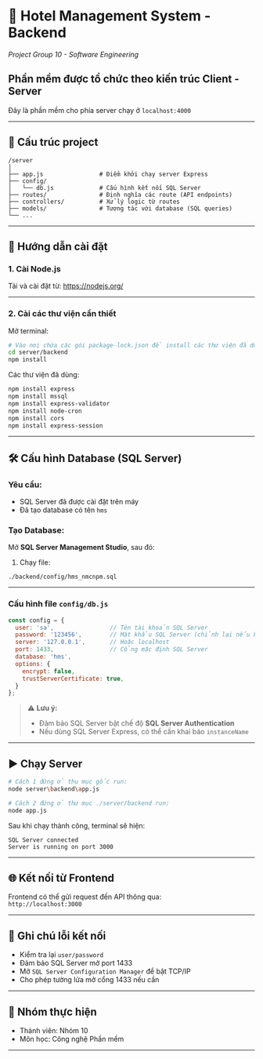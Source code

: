 # 🏨 Hotel Management System - Backend

*Project Group 10 - Software Engineering*

## Phần mềm được tổ chức theo kiến trúc Client - Server
Đây là phần mềm cho phía server chạy ở ```localhost:4000```

---
## 📁 Cấu trúc project

```
/server
│
├── app.js                # Điểm khởi chạy server Express
├── config/
│   └── db.js             # Cấu hình kết nối SQL Server
├── routes/               # Định nghĩa các route (API endpoints)
├── controllers/          # Xử lý logic từ routes
├── models/               # Tương tác với database (SQL queries)
└── ...
```

---

## 🚀 Hướng dẫn cài đặt

### 1. Cài Node.js

Tải và cài đặt từ: https://nodejs.org/

---

### 2. Cài các thư viện cần thiết

Mở terminal:

```bash
# Vào nơi chứa các gói package-lock.json để install các thư viện đã dùng
cd server/backend 
npm install
```

Các thư viện đã dùng:

```bash
npm install express
npm install mssql
npm install express-validator
npm install node-cron
npm install cors
npm install express-session
```

---

## 🛠️ Cấu hình Database (SQL Server)

### Yêu cầu:

- SQL Server đã được cài đặt trên máy
- Đã tạo database có tên `hms`

### Tạo Database:

Mở **SQL Server Management Studio**, sau đó:

1. Chạy file: 
```
./backend/config/hms_nmcnpm.sql
```

---

### Cấu hình file `config/db.js`

```js
const config = {
  user: 'sa',                // Tên tài khoản SQL Server
  password: '123456',        // Mật khẩu SQL Server (chỉnh lại nếu khác)
  server: '127.0.0.1',       // Hoặc localhost
  port: 1433,                // Cổng mặc định SQL Server
  database: 'hms',
  options: {
    encrypt: false,
    trustServerCertificate: true,
  }
};
```

> ⚠️ **Lưu ý:**  
> - Đảm bảo SQL Server bật chế độ **SQL Server Authentication**  
> - Nếu dùng SQL Server Express, có thể cần khai báo `instanceName`

---

## ▶️ Chạy Server

```bash
# Cách 1 đứng ở thu mục gốc run:
node server\backend\app.js

# Cách 2 đứng ở thư mục ./server/backend run:
node app.js
```

Sau khi chạy thành công, terminal sẽ hiện:

```
SQL Server connected
Server is running on port 3000
```

---

## 🌐 Kết nối từ Frontend

Frontend có thể gửi request đến API thông qua:  
`http://localhost:3000`

---

## 🧩 Ghi chú lỗi kết nối

- Kiểm tra lại `user/password`
- Đảm bảo SQL Server mở port 1433
- Mở `SQL Server Configuration Manager` để bật TCP/IP
- Cho phép tường lửa mở cổng 1433 nếu cần

---

## 👥 Nhóm thực hiện

- Thành viên: Nhóm 10  
- Môn học: Công nghệ Phần mềm

---